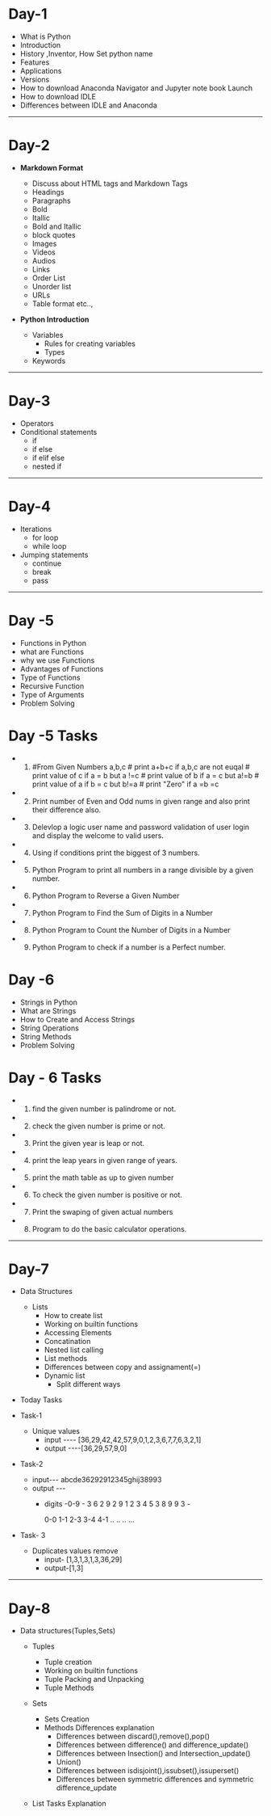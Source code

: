 # Day-1
- What is Python
- Introduction
- History ,Inventor, How Set python name
- Features
- Applications
- Versions
- How to download Anaconda Navigator and Jupyter note book Launch
- How to download IDLE
- Differences between IDLE and Anaconda

<hr>

# Day-2

- **Markdown Format**
  - Discuss about HTML tags and Markdown Tags
  - Headings
  - Paragraphs
  - Bold
  - Itallic
  - Bold and Itallic
  - block quotes
  - Images
  - Videos
  - Audios
  - Links
  - Order List
  - Unorder list
  - URLs
  - Table format etc..,
  
- **Python Introduction**

  - Variables
    - Rules for creating variables
    - Types
  - Keywords



<hr>


# Day-3

- Operators
- Conditional statements
  - if
  - if else
  - if elif else
  - nested if


<hr>


# Day-4

- Iterations
  - for loop
  - while loop
- Jumping statements
  - continue
  - break
  - pass


<hr>

# Day -5 
- Functions in Python
- what are Functions
- why we use Functions
- Advantages of Functions
- Type of Functions
- Recursive Function
- Type of Arguments
- Problem Solving
# Day -5 Tasks
- 1. #From Given Numbers a,b,c
            # print a+b+c if a,b,c are not euqal
            # print value of c if a = b but a !=c
            # print value of b if a = c but a!=b
            # print value of a if b = c  but b!=a
            # print "Zero" if a =b =c
- 2. Print number of Even and Odd nums in given range and also print their difference also.
- 3. Delevlop a logic user name and password validation of user login
   and display the welcome to valid users.
- 4. Using if conditions print the biggest of 3 numbers.
- 5. Python Program to print all numbers in a range divisible by a given number.
- 6. Python Program to Reverse a Given Number
- 7. Python Program to Find the Sum of Digits in a Number
- 8. Python Program to Count the Number of Digits in a Number
- 9. Python Program to check if a number is a Perfect number.
# Day -6
- Strings in Python
- What are Strings
- How to Create and Access Strings
- String Operations
- String Methods
- Problem Solving 
# Day - 6 Tasks

- 1. find the given number is palindrome or not.
- 2. check the given number is prime or not.
- 3. Print the given year is leap or not.
- 4. print the leap years in given range of years.
- 5. print the math table as up to given number
- 6. To check the given number is positive or not.
- 7. Print the swaping of given actual numbers
- 8. Program to do the basic calculator operations.

<hr>

# Day-7
- Data Structures
  - Lists
    - How to create list
    - Working on builtin functions
    - Accessing Elements
    - Concatination
    - Nested list calling
    - List methods
    - Differences between copy and assignament(=)
    - Dynamic list
      - Split different ways
    
    
 - Today Tasks
      

- Task-1 
    - Unique values
        - input ---- [36,29,42,42,57,9,0,1,2,3,6,7,7,6,3,2,1]
        - output ----[36,29,57,9,0]

        
        
- Task-2
    - input---  abcde36292912345ghij38993
    - output --- 
        - digits -0-9
                - 3 6 2 9 2 9 1 2 3 4 5 3 8 9 9 3
                -
            
            0-0
            1-1
            2-3
            3-4
            4-1
            ..
            ..
            ..
            ...
            
            
- Task- 3
    - Duplicates values remove
        - input- [1,3,1,3,1,3,36,29]
        - output-[1,3]
        


<hr>

# Day-8
- Data structures(Tuples,Sets)
  - Tuples
    - Tuple creation
    - Working on builtin functions
    - Tuple Packing and Unpacking
    - Tuple Methods
   - Sets
      - Sets Creation
      - Methods Differences explanation
        - Differences between discard(),remove(),pop()
        - Differences between difference() and difference_update()
        - Differences between Insection() and Intersection_update()
        - Union()
        - Differences between isdisjoint(),issubset(),issuperset()
        - Differences between symmetric differences and symmetric difference_update
   
  - List Tasks Explanation

  
    

